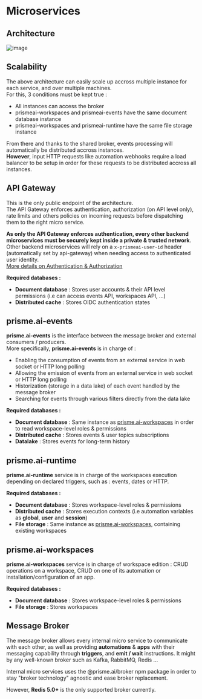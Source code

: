 # Microservices

## Architecture

![image](/assets/images/architecture/microservices.png)

## Scalability
The above architecture can easily scale up accross multiple instance for each service, and over multiple machines.  
For this, 3 conditions must be kept true :  

* All instances can access the broker  
* prismeai-workspaces and prismeai-events have the same document database instance  
* prismeai-workspaces and prismeai-runtime have the same file storage instance 

From there and thanks to the shared broker, events processing will automatically be distributed accross instances.  
**However**, input HTTP requests like automation webhooks require a load balancer to be setup in order for these requests to be distributed accross all instances.  

## API Gateway

This is the only public endpoint of the architecture.  
The API Gateway enforces authentication, authorization (on API level only), rate limits and others policies on incoming requests before dispatching them to the right micro service.  

**As only the API Gateway enforces authentication, every other backend microservices must be securely kept inside a private & trusted network**.  
Other backend microservices will rely on a `x-prismeai-user-id` header (automatically set by api-gateway) when needing access to authenticated user identity.  
[More details on Authentication & Authorization](./authentication_access_control)

**Required databases :**  

* **Document database** : Stores user accounts & their API level permissions (i.e can access events API, workspaces API, ...)  
* **Distributed cache** : Stores OIDC authentication states

## prisme.ai-events

**prisme.ai-events** is the interface between the message broker and external consumers / producers.  
More specifically, **prisme.ai-events** is in charge of :

* Enabling the consumption of events from an external service in web socket or HTTP long polling
* Allowing the emission of events from an external service in web socket or HTTP long polling
* Historization (storage in a data lake) of each event handled by the message broker
* Searching for events through various filters directly from the data lake

**Required databases :**  

* **Document database** : Same instance as [prisme.ai-workspaces](#prismeai-workspaces) in order to read workspace-level roles & permissions  
* **Distributed cache** : Stores events & user topics subscriptions  
* **Datalake** : Stores events for long-term history

## prisme.ai-runtime

**prisme.ai-runtime** service is in charge of the workspaces execution depending on declared triggers, such as : events, dates or HTTP.

**Required databases :**  

* **Document database** : Stores workspace-level roles & permissions   
* **Distributed cache** : Stores execution contexts (i.e automation variables as **global**, **user** and **session**)  
* **File storage** : Same instance as [prisme.ai-workspaces](#prismeai-workspaces), containing existing workspaces

## prisme.ai-workspaces

**prisme.ai-workspaces** service is in charge of workspace edition : CRUD operations on a workspace, CRUD on one of its automation or installation/configuration of an app.

**Required databases :**  

* **Document database** : Stores workspace-level roles & permissions  
* **File storage** : Stores workspaces

## Message Broker

The message broker allows every internal micro service to communicate with each other, as well as providing **automations** & **apps** with their messaging capability through **triggers**, and **emit / wait** instructions.
It might by any well-known broker such as Kafka, RabbitMQ, Redis ...

Internal micro services uses the @prisme.ai/broker npm package in order to stay "broker
technology" agnostic and ease broker replacement.

However, **Redis 5.0+** is the only supported broker currently.
